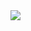 <img src="https://img.shields.io/badge/Python-FFCA28?style=flat-square&logo=firebase&logoColor=white"/>
